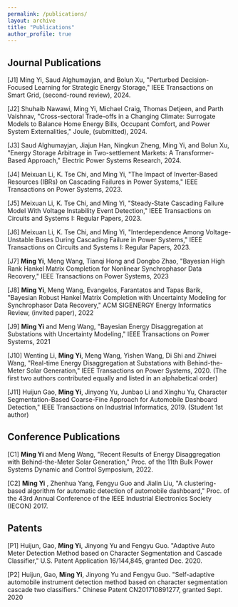 ```yaml
---
permalink: /publications/
layout: archive
title: "Publications"
author_profile: true
---
```





**Journal Publications**
------
[J1] Ming Yi, Saud Alghumayjan, and Bolun Xu, "Perturbed Decision-Focused Learning for Strategic Energy Storage," IEEE Transactions on Smart Grid, (second-round review), 2024.

[J2] Shuhaib Nawawi, Ming Yi, Michael Craig, Thomas Detjeen, and Parth Vaishnav, "Cross-sectoral Trade-offs in a Changing Climate: Surrogate Models to Balance Home Energy Bills, Occupant Comfort, and Power System Externalities," Joule, (submitted), 2024. 

[J3] Saud Alghumayjan, Jiajun Han, Ningkun Zheng, Ming Yi, and Bolun Xu, "Energy Storage Arbitrage in Two-settlement Markets: A Transformer-Based Approach," Electric Power Systems Research, 2024. 

[J4] Meixuan Li, K. Tse Chi, and Ming Yi, "The Impact of Inverter-Based Resources (IBRs) on Cascading Failures in Power Systems," IEEE Transactions on Power Systems, 2023.

[J5] Meixuan Li, K. Tse Chi, and Ming Yi, "Steady-State Cascading Failure Model With Voltage Instability Event Detection," IEEE Transactions on Circuits and Systems I: Regular Papers, 2023.

[J6] Meixuan Li, K. Tse Chi, and Ming Yi, "Interdependence Among Voltage-Unstable Buses During Cascading Failure in Power Systems," IEEE Transactions on Circuits and Systems I: Regular Papers, 2023.

[J7] **Ming Yi**, Meng Wang, Tianqi Hong and Dongbo Zhao, "Bayesian High Rank Hankel Matrix Completion for
Nonlinear Synchrophasor Data Recovery,"  IEEE Transactions on Power Systems, 2023

[J8] **Ming Yi**, Meng Wang, Evangelos, Farantatos and Tapas Barik, "Bayesian Robust Hankel Matrix Completion with
Uncertainty Modeling for Synchrophasor Data Recovery," ACM SIGENERGY Energy Informatics Review, (invited paper), 2022

[J9] **Ming Yi** and Meng Wang,  "Bayesian Energy Disaggregation at Substations with Uncertainty Modeling,"  IEEE Transactions on Power Systems, 2021

[J10] Wenting Li, **Ming Yi**, Meng Wang, Yishen Wang, Di Shi and Zhiwei Wang, "Real-time Energy Disaggregation
at Substations with Behind-the-Meter Solar Generation," IEEE Transactions on Power Systems, 2020. (The first two authors contributed equally and listed in an alphabetical order)

[J11] Huijun Gao, **Ming Yi**, Jinyong Yu, Junbao Li and Xinghu Yu, Character Segmentation-Based Coarse-Fine Approach for Automobile Dashboard Detection," IEEE Transactions on Industrial Informatics, 2019. (Student 1st author)


**Conference Publications**
------
[C1] **Ming Yi** and Meng Wang, "Recent Results of Energy Disaggregation with Behind-the-Meter Solar Generation,"
Proc. of the 11th Bulk Power Systems Dynamic and Control Symposium, 2022.

[C2] **Ming Yi** , Zhenhua Yang, Fengyu Guo and Jialin Liu, "A clustering-based algorithm for automatic detection
of automobile dashboard," Proc. of the 43rd Annual Conference of the IEEE Industrial Electronics Society
(IECON) 2017.




**Patents**
------

[P1] Huijun, Gao, **Ming Yi**, Jinyong Yu and Fengyu Guo. "Adaptive Auto Meter Detection Method based on
Character Segmentation and Cascade Classifier," U.S. Patent Application 16/144,845, granted Dec. 2020.

[P2] Huijun, Gao, **Ming Yi**, Jinyong Yu and Fengyu Guo. "Self-adaptive automobile instrument detection method
based on character segmentation cascade two classifiers." Chinese Patent CN201710891277, granted Sept. 2020


